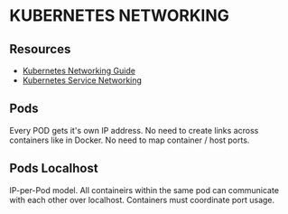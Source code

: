 # KUBERNETES NETWORKING

## Resources

- [Kubernetes Networking Guide](https://kubernetes.io/docs/concepts/cluster-administration/networking/)
- [Kubernetes Service Networking](https://kubernetes.io/docs/concepts/services-networking/service/)

## Pods

Every POD gets it's own IP address. No need to create links across containers
like in Docker. No need to map container / host ports.

## Pods Localhost

IP-per-Pod model. All containeirs within the same pod can communicate with each other over
localhost. Containers must coordinate port usage.
